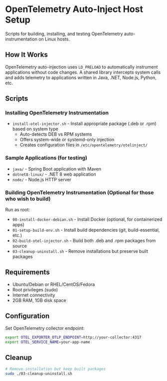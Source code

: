 # OpenTelemetry Auto-Inject Host Setup

Scripts for building, installing, and testing OpenTelemetry auto-instrumentation on Linux hosts.

## How It Works

OpenTelemetry auto-injection uses `LD_PRELOAD` to automatically instrument applications without code changes. A shared library intercepts system calls and adds telemetry to applications written in Java, .NET, Node.js, Python, etc.

## Scripts

### Installing OpenTelemetry Instrumentation  
- `install-otel-injector.sh` - Install appropriate package (.deb or .rpm) based on system type
  - Auto-detects DEB vs RPM systems
  - Offers system-wide or systemd-only injection
  - Creates configuration files in `/etc/opentelemetry/otelinject/`

### Sample Applications (for testing)
- `java/` - Spring Boot application with Maven
- `dotnet8-linux/` - .NET 8 web application  
- `node/` - Node.js HTTP server

### Building OpenTelemetry Instrumentation (Optional for those who wish to build)
Run as root:
- `00-install-docker-debian.sh` - Install Docker (optional, for containerized apps)
- `01-setup-build-env.sh` - Install build dependencies (git, build-essential, etc.)
- `02-build-otel-injector.sh` - Build both .deb and .rpm packages from source
- `03-cleanup-uninstall.sh` - Remove installations but preserve built packages

## Requirements

- Ubuntu/Debian or RHEL/CentOS/Fedora
- Root privileges (sudo)
- Internet connectivity
- 2GB RAM, 1GB disk space

## Configuration

Set OpenTelemetry collector endpoint:
```bash
export OTEL_EXPORTER_OTLP_ENDPOINT=http://your-collector:4317
export OTEL_SERVICE_NAME=your-app-name
```

## Cleanup

```bash
# Remove installation but keep built packages
sudo ./03-cleanup-uninstall.sh
```